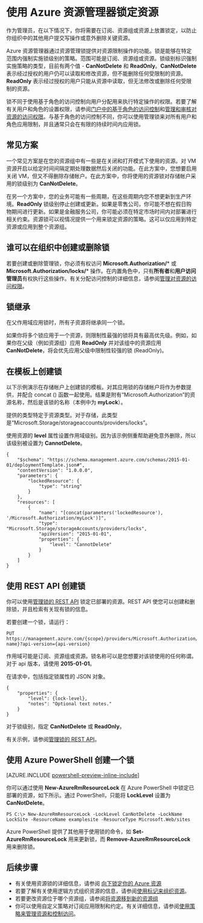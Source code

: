 <properties 
	pageTitle="使用资源管理器锁定资源 | Windows Azure" 
	description="通过对所有用户和角色应用限制，来防止用户更新或删除特定的资源。" 
	services="azure-resource-manager" 
	documentationCenter="" 
	authors="tfitzmac" 
	manager="wpickett" 
	editor=""/>

<tags 
	ms.service="azure-resource-manager" 
	ms.date="10/28/2015" 
	wacn.date="12/31/2015"/>

# 使用 Azure 资源管理器锁定资源

作为管理员，在以下情况下，你将需要在订阅、资源组或资源上放置锁定，以防止你组织中的其他用户提交写操作或意外删除关键资源。

Azure 资源管理器通过资源管理锁提供对资源限制操作的功能。锁是能够在特定范围内强制实施锁级别的策略。范围可能是订阅、资源组或资源。锁级别标识强制实施策略的类型，目前有两个值 - **CanNotDelete** 和 **ReadOnly**。**CanNotDelete** 表示经过授权的用户仍可以读取和修改资源，但不能删除任何受限制的资源。**ReadOnly** 表示经过授权的用户只能从资源中读取，但无法修改或删除任何受限制的资源。

锁不同于使用基于角色的访问控制向用户分配用来执行特定操作的权限。若要了解有关用户和角色的设置权限，请参阅[门户中的基于角色的访问控制](/documentation/articles/role-based-access-control-configure)和[管理和审核对资源的访问权限](/documentation/articles/resource-group-rbac)。与基于角色的访问控制不同，你可以使用管理锁来对所有用户和角色应用限制，并且通常只会在有限的持续时间内应用锁。

## 常见方案

一个常见方案是在您的资源组中有一些是在关闭和打开模式下使用的资源。对 VM 资源开启以给定时间间隔定期处理数据然后关闭的功能。在此方案中，您想要启用关闭 VM，但又不得删除存储帐户。在此方案中，你将使用的资源锁对存储帐户采用的锁级别为 **CanNotDelete**。

在另一个方案中，您的业务可能有一些周期，在这些周期内您不想更新到生产环境。**ReadOnly** 锁级别停止创建或更新。如果是零售公司，你可能不想在假日购物期间进行更新。如果是金融服务公司，你可能必须在特定市场时间内对部署进行相关约束。资源锁可以视情况提供一个用来锁定资源的策略。这可以仅应用到特定资源或应用到整个资源组。

## 谁可以在组织中创建或删除锁

若要创建或删除管理锁，你必须有权访问 **Microsoft.Authorization/*** 或 **Microsoft.Authorization/locks/*** 操作。在内置角色中，只有**所有者**和**用户访问管理员**有权执行这些操作。有关分配访问控制的详细信息，请参阅[管理对资源的访问权限](/documentation/articles/resource-group-rbac)。

## 锁继承

在父作用域应用锁时，所有子资源将继承同一个锁。

如果你将多个锁应用于一个资源，则限制性最强的锁将具有最高优先级。例如，如果你在父级（例如资源组）应用 **ReadOnly** 并对该组中的资源应用 **CanNotDelete**，将会优先应用父级中限制性较强的锁 (ReadOnly)。

## 在模板上创建锁

以下示例演示在存储帐户上创建锁的模板。对其应用锁的存储帐户将作为参数提供，并配合 concat () 函数一起使用。结果是附有“Microsoft.Authorization”的资源名称，然后是该锁的名称（本例中为 **myLock**）。

提供的类型特定于资源类型。对于存储，此类型是“Microsoft.Storage/storageaccounts/providers/locks”。

使用资源的 **level** 属性设置作用域级别。因为该示例侧重帮助避免意外删除，所以该级别被设置为 **CannotDelete**。

    {
        "$schema": "https://schema.management.azure.com/schemas/2015-01-01/deploymentTemplate.json#",
        "contentVersion": "1.0.0.0",
        "parameters": {
            "lockedResource": {
                "type": "string"
            }
        },
        "resources": [
            {
                "name": "[concat(parameters('lockedResource'), '/Microsoft.Authorization/myLock')]",
                "type": "Microsoft.Storage/storageAccounts/providers/locks",
                "apiVersion": "2015-01-01",
                "properties": {
	                "level": "CannotDelete"
                }
            }
        ]
    }

## 使用 REST API 创建锁

你可以使用[管理锁的 REST API](https://msdn.microsoft.com/zh-cn/library/azure/mt204563.aspx) 锁定已部署的资源。REST API 使您可以创建和删除锁，并且检索有关现有锁的信息。

若要创建一个锁，请运行：

    PUT https://management.azure.com/{scope}/providers/Microsoft.Authorization/locks/{lock-name}?api-version={api-version}

作用域可能是订阅、资源组或资源。锁名称可以是您想要对该锁使用的任何称谓。对于 api 版本，请使用 **2015-01-01**。

在请求中，包括指定锁属性的 JSON 对象。

    {
        "properties": {
            "level": {lock-level},
            "notes": "Optional text notes."
        }
    } 

对于锁级别，指定 **CanNotDelete** 或 **ReadOnly**。

有关示例，请参阅[管理锁的 REST API](https://msdn.microsoft.com/zh-cn/library/azure/mt204563.aspx)。

## 使用 Azure PowerShell 创建一个锁

[AZURE.INCLUDE [powershell-preview-inline-include](../includes/powershell-preview-inline-include.md)]

你可以通过使用 **New-AzureRmResourceLock** 在 Azure PowerShell 中锁定已部署的资源，如下所示。通过 PowerShell，只能将 **LockLevel** 设置为 **CanNotDelete**。

    PS C:\> New-AzureRmResourceLock -LockLevel CanNotDelete -LockName LockSite -ResourceName examplesite -ResourceType Microsoft.Web/sites

Azure PowerShell 提供了其他用于使用锁的命令，如 **Set-AzureRmResourceLock** 用来更新锁，而 **Remove-AzureRmResourceLock** 用来删除锁。

## 后续步骤

- 有关使用资源锁的详细信息，请参阅 [向下锁定你的 Azure 资源](http://blogs.msdn.com/b/cloud_solution_architect/archive/2015/06/18/lock-down-your-azure-resources.aspx)
- 若要了解有关使用逻辑方式组织资源的信息，请参阅[使用标记来组织资源](/documentation/articles/resource-group-using-tags)。
- 若要更改资源位于哪个资源组，请参阅[将资源移到新的资源组](/documentation/articles/resource-group-move-resources)
- 你可以使用自定义策略对订阅应用限制和约定。有关详细信息，请参阅[使用策略来管理资源和控制访问](/documentation/articles/resource-manager-policy)。

<!---HONumber=Mooncake_1221_2015-->